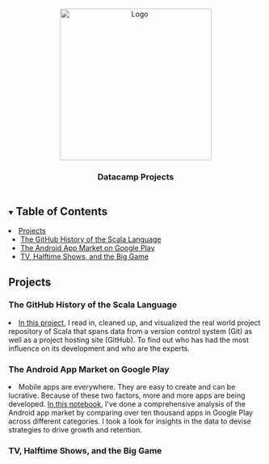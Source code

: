 
<!-- PROJECT LOGO -->
<br />
<p align="center">
  <a href="https://github.com/eren-darici/datacamp-projects">
    <img src="https://res-5.cloudinary.com/crunchbase-production/image/upload/c_lpad,f_auto,q_auto:eco/hq30ze9287y9ztkmcdhy" alt="Logo" width="300" height="300">
  </a>

  <h3 align="center">Datacamp Projects</h3>

</p>



<!-- TABLE OF CONTENTS -->
<details open="open">
  <summary><h2 style="display: inline-block">Table of Contents</h2></summary>
    <li>
      <a href="#Projects">Projects</a>
      <ul>
        <li><a href="#the-github-history-of-the-scala-language">The GitHub History of the Scala Language</a></li>
        <li><a href="#the-android-app-market-on-google-play">The Android App Market on Google Play</a></li>
        <li><a href="#tv-halftime-shows-and-the-big-game">TV, Halftime Shows, and the Big Game</a></li>
      </ul>
    </li>



<!-- ABOUT THE PROJECT -->
## Projects

### The GitHub History of the Scala Language 

<li><a href="https://github.com/eren-darici/datacamp-projects/tree/master/The%20GitHub%20History%20of%20the%20Scala%20Language">In this project</a>, I read in, cleaned up, and visualized the real world project repository of Scala that spans data from a version control system (Git) as well as a project hosting site (GitHub). To find out who has had the most influence on its development and who are the experts.</li>

### The Android App Market on Google Play
<li>Mobile apps are everywhere. They are easy to create and can be lucrative. Because of these two factors, more and more apps are being developed. <a href = "https://github.com/eren-darici/datacamp-projects/tree/master/The%20Android%20App%20Market%20on%20Google%20Play">In this notebook</a>, I've done a comprehensive analysis of the Android app market by comparing over ten thousand apps in Google Play across different categories. I took a look for insights in the data to devise strategies to drive growth and retention.</li>

### TV, Halftime Shows, and the Big Game
